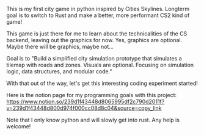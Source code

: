This is my first city game in python inspired by Cities Skylines. 
Longterm goal is to switch to Rust and make a better, more performant CS2 kind of game! 

This game is just there for me to learn about the technicalities of the CS backend, leaving out the graphics for now.
Yes, graphics are optional. Maybe there will be graphics, maybe not...

Goal is to "Build a simplified city simulation prototype that simulates a tilemap with roads and zones. Visuals are optional. Focusing on simulation logic, data structures, and modular code."

With that out of the way, let's get this interesting coding experiment started!

Here is the notion page for my programming goals with this project: https://www.notion.so/239d1f43448d8065995df2c790d2011f?v=239d1f43448d800d974f000cc08d8c04&source=copy_link


Note that I only know python and will slowly get into rust. Any help is welcome!
